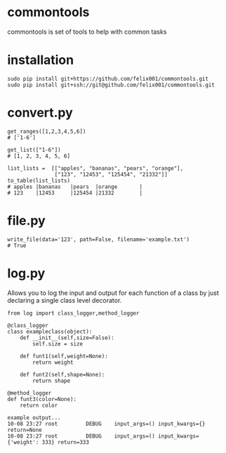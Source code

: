 # commontools
commontools is set of tools to help with common tasks

# installation

```
sudo pip install git+https://github.com/felix001/commontools.git
sudo pip install git+ssh://git@github.com/felix001/commontools.git
```

# convert.py

```
get_ranges([1,2,3,4,5,6])
# ['1-6']

get_list(["1-6"])
# [1, 2, 3, 4, 5, 6]

list_lists =  [["apples", "bananas", "pears", "orange"],
               ["123", "12453", "125454", "21332"]]
to_table(list_lists)
# apples |bananas   |pears  |orange       |
# 123    |12453     |125454 |21332        |
```

# file.py

```
write_file(data='123', path=False, filename='example.txt')
# True
```

# log.py
Allows you to log the input and output for each function of a class by just declaring a single class level decorator.

```
from log import class_logger,method_logger

@class_logger
class exampleclass(object):
    def __init__(self,size=False):
        self.size = size
        
    def funt1(self,weight=None):
        return weight
        
    def funt2(self,shape=None):
        return shape

@method_logger
def funt3(color=None):
    return color

example output...
10-08 23:27 root         DEBUG    input_args=() input_kwargs={} return=None
10-08 23:27 root         DEBUG    input_args=() input_kwargs={'weight': 333} return=333


```
